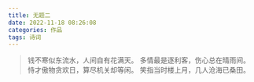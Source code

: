 ```yaml
---
title: 无题二
date: 2022-11-18 08:26:08
categories: 作品
tags: 诗词
---
```


> 钱不寒似东流水，人间自有花满天。
> 多情最是逐利客，伤心总在晴雨间。
> 恃才傲物贪欢日，算尽机关却等闲。
> 笑指当时楼上月，几人沧海已桑田。
